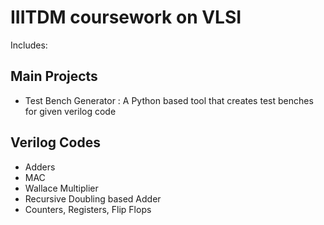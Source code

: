 # IIITDM coursework on VLSI


Includes: 

## Main Projects
 - Test Bench Generator : A Python based tool that creates test benches for given verilog code
 
## Verilog Codes
 - Adders
 - MAC
 - Wallace Multiplier
 - Recursive Doubling based Adder
 - Counters, Registers, Flip Flops
